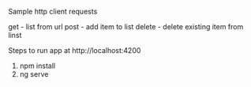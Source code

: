 Sample http client requests

get - list from url
post - add item to list
delete - delete existing item from linst

Steps to run app at http://localhost:4200
1. npm install
2. ng serve

